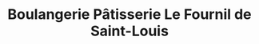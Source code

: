 ---
title: "Boulangerie Pâtisserie Le Fournil de Saint-Louis"
url: /marignane/boulangerie-patisserie-le-fournil-de-saint-louis/
shop: Bäckerei
---